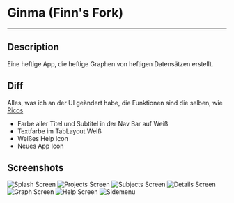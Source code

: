 # Ginma (Finn's Fork)
---------------------------------------------------------------------------
## Description
Eine heftige App, die heftige Graphen von heftigen Datensätzen erstellt.

## Diff
Alles, was ich an der UI geändert habe, die Funktionen sind die selben, wie [Ricos](https://github.com/rklimpel/ginma)

- Farbe aller Titel und Subtitel in der Nav Bar auf Weiß
- Textfarbe im TabLayout Weiß
- Weißes Help Icon
- Neues App Icon
 
## Screenshots
![Splash Screen](https://raw.github.com/finngaida/ginma/master/app/src/main/res/screenshot/small/1.png)
![Projects Screen](https://raw.github.com/finngaida/ginma/master/app/src/main/res/screenshot/small/2.png)
![Subjects Screen](https://raw.github.com/finngaida/ginma/master/app/src/main/res/screenshot/small/3.png)
![Details Screen](https://raw.github.com/finngaida/ginma/master/app/src/main/res/screenshot/small/4.png)
![Graph Screen](https://raw.github.com/finngaida/ginma/master/app/src/main/res/screenshot/small/5.png)
![Help Screen](https://raw.github.com/finngaida/ginma/master/app/src/main/res/screenshot/small/6.png)
![Sidemenu](https://raw.github.com/finngaida/ginma/master/app/src/main/res/screenshot/small/7.png)